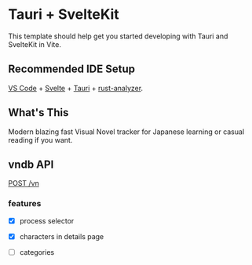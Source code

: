 # Tauri + SvelteKit

This template should help get you started developing with Tauri and SvelteKit in Vite.

## Recommended IDE Setup

[VS Code](https://code.visualstudio.com/) + [Svelte](https://marketplace.visualstudio.com/items?itemName=svelte.svelte-vscode) + [Tauri](https://marketplace.visualstudio.com/items?itemName=tauri-apps.tauri-vscode) + [rust-analyzer](https://marketplace.visualstudio.com/items?itemName=rust-lang.rust-analyzer).

## What's This
Modern blazing fast Visual Novel tracker for Japanese learning or casual reading if you want.

## vndb API

[POST /vn](https://api.vndb.org/kana#post-vn)

### features
- [x] process selector

- [x] characters in details page

- [ ] categories
